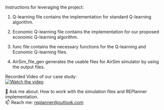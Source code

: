 Instructions for leveraging the project:<br />

1. Q-learning file contains the implementation for standard Q-learning algorithm. <br />

2. Economic Q-learning file contains the implementation for our proposed economic Q-learning algorithm. <br />

3. func file contains the necessary functions for the Q-learning and Economic Q-learning files. <br />

4. AirSim_file_gen generates the usable files for AirSim simulator by using the output files. <br />

Recorded Video of our case study:<br />
[![Watch the video](https://user-images.githubusercontent.com/81008391/112096503-c99e6400-8b74-11eb-9d2e-ac3aa664e112.PNG)](https://user-images.githubusercontent.com/81008391/112093684-48dd6900-8b70-11eb-945d-e2981f636fd6.mp4)


💬 Ask me about: How to work with the simulation files and REPlanner implementation. <br />
📫 Reach me: replanner@outlook.com

<!--
**REPlanner/replanner** is a ✨ _special_ ✨ repository because its `README.md` (this file) appears on your GitHub profile.

